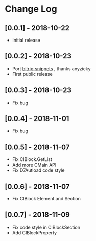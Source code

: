 # Change Log

## [0.0.1] - 2018-10-22

- Initial release

## [0.0.2] - 2018-10-23

- Port [bitrix-snippets](https://atom.io/packages/bitrix-snippets) , thanks anyzicky
- First public release

## [0.0.3] - 2018-10-23

- Fix bug

## [0.0.4] - 2018-11-01

- Fix bug

## [0.0.5] - 2018-11-07

- Fix CIBlock.GetList
- Add more CMain API
- Fix D7Autload code style

## [0.0.6] - 2018-11-07

- Fix CIBlock Element and Section

## [0.0.7] - 2018-11-09

- Fix code style in CIBlockSection
- Add CIBlockProperty
